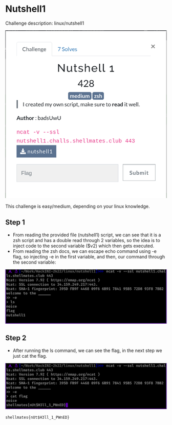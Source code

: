 # Nutshell1

Challenge description:
linux/nutshell1

![Nutshell1](nutshell1.png)

This challenge is easy/medium, depending on your linux knowledge.

## Step 1
- From reading the provided file (nutshell1) script, we can see that it is a zsh script and has a double read through 2 variables, so the idea is to inject code to the second variable ($v2) which then gets executed.
- From reading the zsh docs, we can escape echo command using -e flag, so injecting -e in the first variable, and then, our command through the second variable:

![Step 1](step-1.png)

## Step 2
- After running the ls command, we can see the flag, in the next step we just cat the flag.

![Step 2](step-2.png)

```
shellmates{nUt$H3ll_1_PWnED}
```
